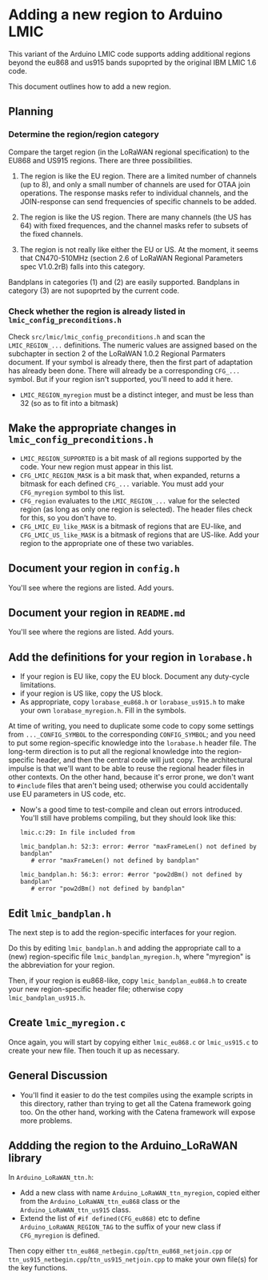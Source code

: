 # Adding a new region to Arduino LMIC

This variant of the Arduino LMIC code supports adding additional regions beyond the eu868 and us915 bands supoprted by the original IBM LMIC 1.6 code.

This document outlines how to add a new region.

## Planning

### Determine the region/region category

Compare the target region (in the LoRaWAN regional specification) to the EU868 and US915 regions. There are three possibilities.

1. The region is like the EU region. There are a limited number of channels (up to 8), and only a small number of channels are used for OTAA join operations. The response masks refer to individual channels, and the JOIN-response can send frequencies of specific channels to be added.

2. The region is like the US region. There are many channels (the US has 64) with fixed frequences, and the channel masks refer to subsets of the fixed channels.

3. The region is not really like either the EU or US. At the moment, it seems that CN470-510MHz (section 2.6 of LoRaWAN Regional Parameters spec V1.0.2rB) falls into this category.

Bandplans in categories (1) and (2) are easily supported. Bandplans in category (3) are not supoprted by the current code.

### Check whether the region is already listed in `lmic_config_preconditions.h`

Check `src/lmic/lmic_config_preconditions.h` and scan the `LMIC_REGION_...` definitions. The numeric values are assigned based on the subchapter in section 2 of the LoRaWAN 1.0.2 Regional Parmaters document. If your symbol is already there, then the first part of adaptation has already been done. There will already be a corresponding `CFG_...` symbol. But if your region isn't supported, you'll need to add it here.

- `LMIC_REGION_myregion` must be a distinct integer, and must be less than 32 (so as to fit into a bitmask)

## Make the appropriate changes in `lmic_config_preconditions.h`

- `LMIC_REGION_SUPPORTED` is a bit mask of all regions supported by the code. Your new region must appear in this list.
- `CFG_LMIC_REGION_MASK` is a bit mask that, when expanded, returns a bitmask for each defined `CFG_...` variable. You must add your `CFG_myregion` symbol to this list.
- `CFG_region` evaluates to the `LMIC_REGION_...` value for the selected region (as long as only one region is selected). The header files check for this, so you don't have to.
- `CFG_LMIC_EU_like_MASK` is a bitmask of regions that are EU-like, and `CFG_LMIC_US_like_MASK` is a bitmask of regions that are US-like. Add your region to the appropriate one of these two variables.

## Document your region in `config.h`

You'll see where the regions are listed. Add yours.

## Document your region in `README.md`

You'll see where the regions are listed. Add yours.

## Add the definitions for your region in `lorabase.h`

- If your region is EU like, copy the EU block. Document any duty-cycle limitations.
- if your region is US like, copy the US block.
- As appropriate, copy `lorabase_eu868.h` or `lorabase_us915.h` to make your own `lorabase_myregion.h`.  Fill in the symbols.

At time of writing, you need to duplicate some code to copy some settings from `..._CONFIG_SYMBOL` to the corresponding `CONFIG_SYMBOL`; and you need to put some region-specific knowledge into the `lorabase.h` header file. The long-term direction is to put all the regional knowledge into the region-specific header, and then the central code will just copy. The architectural impulse is that we'll want to be able to reuse the regional header files in other contexts. On the other hand, because it's error prone, we don't want to `#include` files that aren't being used; otherwise you could accidentally use EU parameters in US code, etc.

- Now's a good time to test-compile and clean out errors introduced. You'll still have problems compiling, but they should look like this:

    ```console
    lmic.c:29: In file included from

    lmic_bandplan.h: 52:3: error: #error "maxFrameLen() not defined by bandplan"
       # error "maxFrameLen() not defined by bandplan"

    lmic_bandplan.h: 56:3: error: #error "pow2dBm() not defined by bandplan"
       # error "pow2dBm() not defined by bandplan"
    ```

## Edit `lmic_bandplan.h`

The next step is to add the region-specific interfaces for your region.

Do this by editing `lmic_bandplan.h` and adding the appropriate call to a (new) region-specific file `lmic_bandplan_myregion.h`, where "myregion" is the abbreviation for your region.

Then, if your region is eu868-like, copy `lmic_bandplan_eu868.h` to create your new region-specific header file; otherwise copy `lmic_bandplan_us915.h`.

## Create `lmic_myregion.c`

Once again, you will start by copying either `lmic_eu868.c` or `lmic_us915.c` to create your new file. Then touch it up as necessary.

## General Discussion

- You'll find it easier to do the test compiles using the example scripts in this directory, rather than trying to get all the Catena framework going too. On the other hand, working with the Catena framework will expose more problems.

## Addding the region to the Arduino_LoRaWAN library

In `Arduino_LoRaWAN_ttn.h`:

- Add a new class with name `Arduino_LoRaWAN_ttn_myregion`, copied either from the `Arduino_LoRaWAN_ttn_eu868` class or the `Arduino_LoRaWAN_ttn_us915` class.
- Extend the list of `#if defined(CFG_eu868)` etc to define `Arduino_LoRaWAN_REGION_TAG` to the suffix of your new class if `CFG_myregion` is defined.

Then copy either `ttn_eu868_netbegin.cpp`/`ttn_eu868_netjoin.cpp` or `ttn_us915_netbegin.cpp`/`ttn_us915_netjoin.cpp` to make your own file(s) for the key functions.
